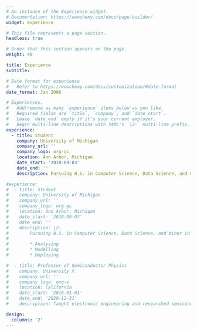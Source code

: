 ```yaml
---
# An instance of the Experience widget.
# Documentation: https://wowchemy.com/docs/page-builder/
widget: experience

# This file represents a page section.
headless: true

# Order that this section appears on the page.
weight: 40

title: Experience
subtitle:

# Date format for experience
#   Refer to https://wowchemy.com/docs/customization/#date-format
date_format: Jan 2006

# Experiences.
#   Add/remove as many `experience` items below as you like.
#   Required fields are `title`, `company`, and `date_start`.
#   Leave `date_end` empty if it's your current employer.
#   Begin multi-line descriptions with YAML's `|2-` multi-line prefix.
experience:
  - title: Student
    company: University of Michigan
    company_url: ''
    company_logo: org-gc
    location: Ann Arbor, Michigan
    date_start: '2018-09-03'
    date_end: ''
    description: Pursuing B.S. in Computer Science, Data Science, and minor in Linguistics.

#experience:
#  - title: Student
#    company: University of Michigan
#    company_url: ''
#    company_logo: org-gc
#    location: Ann Arbor, Michigan
#    date_start: '2018-09-03'
#    date_end: ''
#    description: |2-
#        Pursuing B.S. in Computer Science, Data Science, and minor in Linguistics.
#
#        * Analysing
#        * Modelling
#        * Deploying

#  - title: Professor of Semiconductor Physics
#    company: University X
#    company_url: ''
#    company_logo: org-x
#    location: California
#    date_start: '2016-01-01'
#    date_end: '2020-12-31'
#    description: Taught electronic engineering and researched semiconductor physics.

design:
  columns: '2'
---
```

